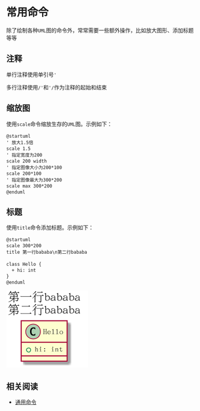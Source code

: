 
# 常用命令

除了绘制各种`UML`图的命令外，常常需要一些额外操作，比如放大图形、添加标题等等

## 注释

单行注释使用单引号`'`

多行注释使用`/'`和`'/`作为注释的起始和结束

## 缩放图

使用`scale`命令缩放生存的`UML`图。示例如下：

```
@startuml
' 放大1.5倍
scale 1.5
' 指定宽度为200
scale 200 width
' 指定图像大小为200*100
scale 200*100
' 指定图像最大为300*200
scale max 300*200
@enduml
```

## 标题

使用`title`命令添加标题。示例如下：

```
@startuml
scale 300*200
title 第一行bababa\n第二行bababa

class Hello {
  + hi: int
}
@enduml
```

![](./imgs/title.png)

## 相关阅读

* [通用命令](https://plantuml.com/zh/commons)